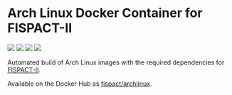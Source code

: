 # Arch Linux Docker Container for FISPACT-II

[![](https://images.microbadger.com/badges/image/fispact/archlinux.svg)](https://microbadger.com/images/fispact/archlinux)  [![](https://images.microbadger.com/badges/version/fispact/archlinux.svg)](https://microbadger.com/images/fispact/archlinux)  [![](https://images.microbadger.com/badges/commit/fispact/archlinux.svg)](https://microbadger.com/images/fispact/archlinux)  [![](https://images.microbadger.com/badges/license/fispact/archlinux.svg)](https://microbadger.com/images/fispact/archlinux)

Automated build of Arch Linux images with the required dependencies for [FISPACT-II](http://fispact.ukaea.uk).

Available on the Docker Hub as [fispact/archlinux](https://hub.docker.com/r/fispact/archlinux/).
